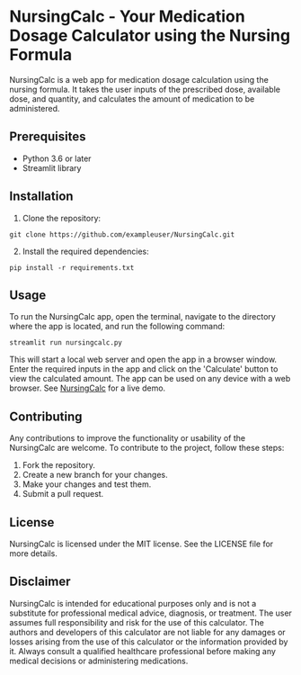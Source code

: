 # NursingCalc - Your Medication Dosage Calculator using the Nursing Formula

NursingCalc is a web app for medication dosage calculation using the nursing formula. It takes the user inputs of the prescribed dose, available dose, and quantity, and calculates the amount of medication to be administered.

## Prerequisites

- Python 3.6 or later
- Streamlit library

## Installation

1. Clone the repository:

```
git clone https://github.com/exampleuser/NursingCalc.git
```

2. Install the required dependencies:

```
pip install -r requirements.txt
```

## Usage

To run the NursingCalc app, open the terminal, navigate to the directory where the app is located, and run the following command:

```
streamlit run nursingcalc.py
```

This will start a local web server and open the app in a browser window. Enter the required inputs in the app and click on the 'Calculate' button to view the calculated amount.
The app can be used on any device with a web browser. See [NursingCalc](https://alxtrnr-nursing-formula-main-1io4ny.streamlit.app/) for a live demo.

## Contributing

Any contributions to improve the functionality or usability of the NursingCalc are welcome. To contribute to the project, follow these steps:

1. Fork the repository.
2. Create a new branch for your changes.
3. Make your changes and test them.
4. Submit a pull request.

## License

NursingCalc is licensed under the MIT license. See the LICENSE file for more details.

## Disclaimer

NursingCalc is intended for educational purposes only and is not a substitute for professional medical advice, diagnosis, or treatment. The user assumes full responsibility and risk for the use of this calculator. The authors and developers of this calculator are not liable for any damages or losses arising from the use of this calculator or the information provided by it. Always consult a qualified healthcare professional before making any medical decisions or administering medications.